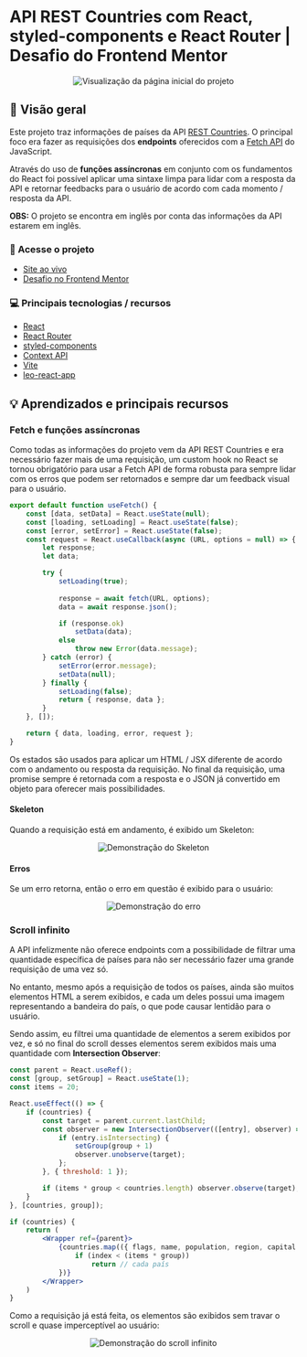 # API REST Countries com React, styled-components e React Router | Desafio do Frontend Mentor

<div align="center">
	<img src="https://user-images.githubusercontent.com/72027449/230400522-8f1185c4-de30-4748-9640-fad5789cd9f2.gif"
	alt="Visualização da página inicial do projeto" />
</div>

## 🔎 Visão geral

Este projeto traz informações de países da API [REST Countries](https://restcountries.com/). O principal foco era fazer as requisições dos **endpoints** oferecidos com a [Fetch API](https://developer.mozilla.org/en-US/docs/Web/API/Fetch_API) do JavaScript.

Através do uso de **funções assíncronas** em conjunto com os fundamentos do React foi possível aplicar uma sintaxe limpa para lidar com a resposta da API e retornar feedbacks para o usuário de acordo com cada momento / resposta da API.

**OBS:** O projeto se encontra em inglês por conta das informações da API estarem em inglês.

### 🔗 Acesse o projeto

* [Site ao vivo](https://leo-rest-countries-api.vercel.app/)
* [Desafio no Frontend Mentor](https://www.frontendmentor.io/challenges/rest-countries-api-with-color-theme-switcher-5cacc469fec04111f7b848ca)

### 💻 Principais tecnologias / recursos

* [React](https://react.dev/)
* [React Router](https://reactrouter.com/en/main)
* [styled-components](https://styled-components.com/)
* [Context API](https://react.dev/learn/passing-data-deeply-with-context)
* [Vite](https://vitejs.dev/)
* [leo-react-app](https://github.com/Leo-Henrique/leo-react-app)

## 💡 Aprendizados e principais recursos

### Fetch e funções assíncronas

Como todas as informações do projeto vem da API REST Countries e era necessário fazer mais de uma requisição, um custom hook no React se tornou obrigatório para usar a Fetch API de forma robusta para sempre lidar com os erros que podem ser retornados e sempre dar um feedback visual para o usuário.

```js
export default function useFetch() {
    const [data, setData] = React.useState(null);
    const [loading, setLoading] = React.useState(false);
    const [error, setError] = React.useState(false);
    const request = React.useCallback(async (URL, options = null) => {
        let response;
        let data;

        try {
            setLoading(true);
            
            response = await fetch(URL, options);
            data = await response.json();

            if (response.ok)
                setData(data);
            else
                throw new Error(data.message);
        } catch (error) {
            setError(error.message);
            setData(null);
        } finally {
            setLoading(false);
            return { response, data };
        }
    }, []);

    return { data, loading, error, request };
}
```
Os estados são usados para aplicar um HTML / JSX diferente de acordo com o andamento ou resposta da requisição. No final da requisição, uma promise sempre é retornada com a resposta e o JSON já convertido em objeto para oferecer mais possibilidades.

#### Skeleton

Quando a requisição está em andamento, é exibido um Skeleton:

<div align="center">
	<img src="https://user-images.githubusercontent.com/72027449/230400522-8f1185c4-de30-4748-9640-fad5789cd9f2.gif"
	alt="Demonstração do Skeleton" />
</div>

#### Erros

Se um erro retorna, então o erro em questão é exibido para o usuário:

<div align="center">
	<img src="https://user-images.githubusercontent.com/72027449/230409820-3dad41a4-11f3-49ae-91cd-aabe28a8914a.gif"
	alt="Demonstração do erro" />
</div>

### Scroll infinito

A API infelizmente não oferece endpoints com a possibilidade de filtrar uma quantidade específica de países para não ser necessário fazer uma grande requisição de uma vez só.

No entanto, mesmo após a requisição de todos os países, ainda são muitos elementos HTML a serem exibidos, e cada um deles possui uma imagem representando a bandeira do país, o que pode causar lentidão para o usuário.

Sendo assim, eu filtrei uma quantidade de elementos a serem exibidos por vez, e só no final do scroll desses elementos serem exibidos mais uma quantidade com **Intersection Observer**:

```jsx
const parent = React.useRef();
const [group, setGroup] = React.useState(1);
const items = 20;

React.useEffect(() => {
    if (countries) {
        const target = parent.current.lastChild;
        const observer = new IntersectionObserver(([entry], observer) => {
            if (entry.isIntersecting) {
                setGroup(group + 1)
                observer.unobserve(target);
            };
        }, { threshold: 1 });

        if (items * group < countries.length) observer.observe(target);
    }
}, [countries, group]);

if (countries) {
    return (
        <Wrapper ref={parent}>
            {countries.map(({ flags, name, population, region, capital }, index) => {
                if (index < (items * group)) 
                    return // cada país
            })}
        </Wrapper>
    )
}
```

Como a requisição já está feita, os elementos são exibidos sem travar o scroll e quase imperceptível ao usuário:

<div align="center">
	<img src="https://user-images.githubusercontent.com/72027449/230419716-0ee47724-3e99-41b4-ab94-9dcac2d5a914.gif"
	alt="Demonstração do scroll infinito" />
</div>
